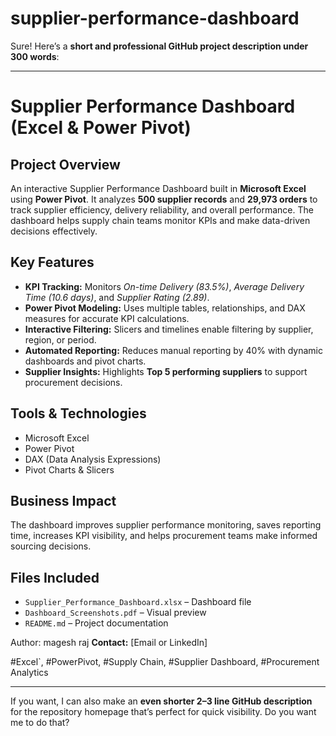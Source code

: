 # supplier-performance-dashboard
Sure! Here’s a **short and professional GitHub project description under 300 words**:

---

# Supplier Performance Dashboard (Excel & Power Pivot)

## Project Overview

An interactive Supplier Performance Dashboard built in **Microsoft Excel** using **Power Pivot**. It analyzes **500 supplier records** and **29,973 orders** to track supplier efficiency, delivery reliability, and overall performance. The dashboard helps supply chain teams monitor KPIs and make data-driven decisions effectively.

## Key Features

* **KPI Tracking:** Monitors *On-time Delivery (83.5%)*, *Average Delivery Time (10.6 days)*, and *Supplier Rating (2.89)*.
* **Power Pivot Modeling:** Uses multiple tables, relationships, and DAX measures for accurate KPI calculations.
* **Interactive Filtering:** Slicers and timelines enable filtering by supplier, region, or period.
* **Automated Reporting:** Reduces manual reporting by 40% with dynamic dashboards and pivot charts.
* **Supplier Insights:** Highlights **Top 5 performing suppliers** to support procurement decisions.

## Tools & Technologies

* Microsoft Excel
* Power Pivot
* DAX (Data Analysis Expressions)
* Pivot Charts & Slicers

## Business Impact

The dashboard improves supplier performance monitoring, saves reporting time, increases KPI visibility, and helps procurement teams make informed sourcing decisions.

## Files Included

* `Supplier_Performance_Dashboard.xlsx` – Dashboard file
* `Dashboard_Screenshots.pdf` – Visual preview
* `README.md` – Project documentation

Author: magesh raj
**Contact:** [Email or LinkedIn]

 #Excel`, #PowerPivot, #Supply Chain, #Supplier Dashboard, #Procurement Analytics

---

If you want, I can also make an **even shorter 2–3 line GitHub description** for the repository homepage that’s perfect for quick visibility. Do you want me to do that?
